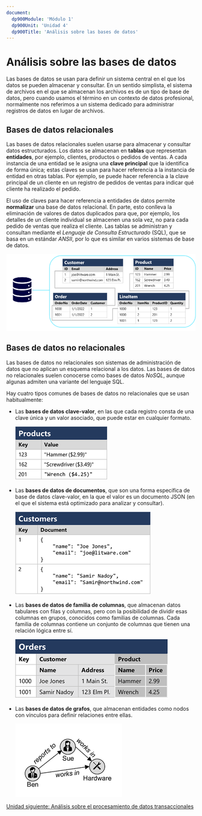 ```yaml
---
document:
  dp900Module: 'Módulo 1'
  dp900Unit: 'Unidad 4'
  dp900Title: 'Análisis sobre las bases de datos'
---
```


# Análisis sobre las bases de datos

Las bases de datos se usan para definir un sistema central en el que los datos se pueden almacenar y consultar. En un sentido simplista, el sistema de archivos en el que se almacenan los archivos es de un tipo de base de datos, pero cuando usamos el término en un contexto de datos profesional, normalmente nos referimos a un sistema dedicado para administrar registros de datos en lugar de archivos.

## Bases de datos relacionales

Las bases de datos relacionales suelen usarse para almacenar y consultar datos estructurados. Los datos se almacenan en __tablas__ que representan __entidades__, por ejemplo, clientes, productos o pedidos de ventas. A cada instancia de una entidad se le asigna una __clave principal__ que la identifica de forma única; estas claves se usan para hacer referencia a la instancia de entidad en otras tablas. Por ejemplo, se puede hacer referencia a la clave principal de un cliente en un registro de pedidos de ventas para indicar qué cliente ha realizado el pedido.

El uso de claves para hacer referencia a entidades de datos permite __normalizar__ una base de datos relacional. En parte, esto conlleva la eliminación de valores de datos duplicados para que, por ejemplo, los detalles de un cliente individual se almacenen una sola vez, no para cada pedido de ventas que realiza el cliente. Las tablas se administran y consultan mediante el _Lenguaje de Consulta Estructurado_ (SQL), que se basa en un estándar _ANSII_, por lo que es similar en varios sistemas de base de datos.

![Base de datos relacional](../img/04-relational-database.png)

## Bases de datos no relacionales

Las bases de datos no relacionales son sistemas de administración de datos que no aplican un esquema relacional a los datos. Las bases de datos no relacionales suelen conocerse como bases de datos _NoSQL_, aunque algunas admiten una variante del lenguaje SQL.

Hay cuatro tipos comunes de bases de datos no relacionales que se usan habitualmente:

* Las __bases de datos clave-valor__, en las que cada registro consta de una clave única y un valor asociado, que puede estar en cualquier formato.

  ![Base de datos clave valor](../img/04-key-value-store.png)

* Las __bases de datos de documentos__, que son una forma específica de base de datos clave-valor, en la que el valor es un documento JSON (en el que el sistema está optimizado para analizar y consultar).

  ![Base de datos de documentos](../img/04-document-store.png)

* Las __bases de datos de familia de columnas__, que almacenan datos tabulares con filas y columnas, pero con la posibilidad de dividir esas columnas en grupos, conocidos como familias de columnas. Cada familia de columnas contiene un conjunto de columnas que tienen una relación lógica entre sí.

  ![Base de datos de familia de columnas](../img/04-column-family-store.png)

* Las __bases de datos de grafos__, que almacenan entidades como nodos con vínculos para definir relaciones entre ellas.

  ![Base de datos de grafos](../img/04-graph.png)

[Unidad siguiente: Análisis sobre el procesamiento de datos transaccionales](05-transactional-db.md)
